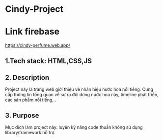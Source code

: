 # Cindy-Project
# Link firebase
https://cindy-perfume.web.app/
## 1.Tech stack: HTML,CSS,JS
## 2. Description
Project này là trang web giới thiệu về nhãn hiệu nước hoa nổi tiếng. Cung cấp thông tin tổng quan về sự ra đời dòng nước hoa này, timeline phát triển, các sản phẩm nổi tiếng,..

## 3. Purpose
Mục đích làm project này: luyện kỹ năng code thuần không sử dụng library/framework hỗ trợ.
